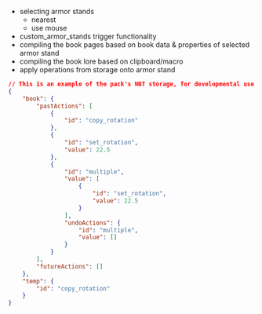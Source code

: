 - selecting armor stands
	- nearest
	- use mouse
- custom_armor_stands trigger functionality
- compiling the book pages based on book data & properties of selected armor stand
- compiling the book lore based on clipboard/macro
- apply operations from storage onto armor stand

```json
// This is an example of the pack's NBT storage, for developmental use.
{
	"book": {
		"pastActions": [
			{
				"id": "copy_rotation"
			},
			{
				"id": "set_rotation",
				"value": 22.5
			},
			{
				"id": "multiple",
				"value": [
					{
						"id": "set_rotation",
						"value": 22.5
					}
				],
				"undoActions": {
					"id": "multiple",
					"value": []
				}
			}
		],
		"futureActions": []
	},
	"temp": {
		"id": "copy_rotation"
	}
}
```